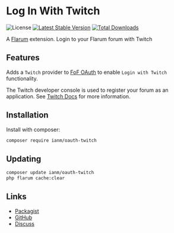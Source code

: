 # Log In With Twitch

![License](https://img.shields.io/badge/license-MIT-blue.svg) [![Latest Stable Version](https://img.shields.io/packagist/v/ianm/oauth-twitch.svg)](https://packagist.org/packages/ianm/oauth-twitch) [![Total Downloads](https://img.shields.io/packagist/dt/ianm/oauth-twitch.svg)](https://packagist.org/packages/ianm/oauth-twitch)

A [Flarum](http://flarum.org) extension. Login to your Flarum forum with Twitch

## Features

Adds a `Twitch` provider to [FoF OAuth](https://github.com/FriendsOfFlarum/oauth) to enable `Login with Twitch` functionality.

The Twitch developer console is used to register your forum as an application. See [Twitch Docs](https://dev.twitch.tv/docs/authentication/register-app) for more information.

## Installation

Install with composer:

```sh
composer require ianm/oauth-twitch
```

## Updating

```sh
composer update ianm/oauth-twitch
php flarum cache:clear
```

## Links

- [Packagist](https://packagist.org/packages/ianm/oauth-twitch)
- [GitHub](https://github.com/imorland/flarum-ext-oauth-twitch)
- [Discuss](https://discuss.flarum.org/d/PUT_DISCUSS_SLUG_HERE)
